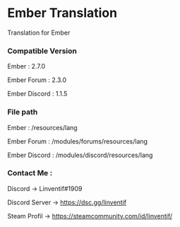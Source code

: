 # Ember Translation

Translation for Ember



### Compatible Version


Ember : 2.7.0

Ember Forum : 2.3.0

Ember Discord : 1.1.5



### File path

Ember : /resources/lang

Ember Forum : /modules/forums/resources/lang

Ember Discord : /modules/discord/resources/lang



### Contact Me :

Discord -> Linventif#1909

Discord Server -> https://dsc.gg/linventif

Steam Profil -> https://steamcommunity.com/id/linventif/
